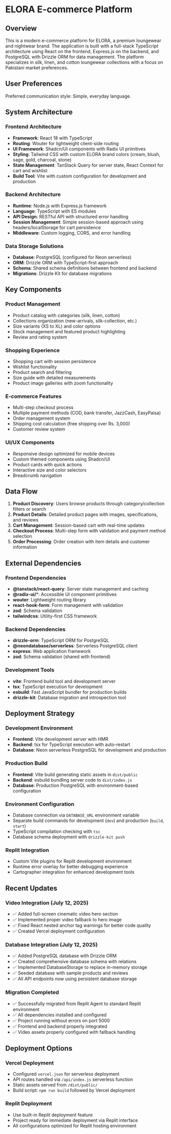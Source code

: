 # ELORA E-commerce Platform

## Overview

This is a modern e-commerce platform for ELORA, a premium loungewear and nightwear brand. The application is built with a full-stack TypeScript architecture using React on the frontend, Express.js on the backend, and PostgreSQL with Drizzle ORM for data management. The platform specializes in silk, linen, and cotton loungewear collections with a focus on Pakistani market preferences.

## User Preferences

Preferred communication style: Simple, everyday language.

## System Architecture

### Frontend Architecture
- **Framework**: React 18 with TypeScript
- **Routing**: Wouter for lightweight client-side routing
- **UI Framework**: Shadcn/UI components with Radix UI primitives
- **Styling**: Tailwind CSS with custom ELORA brand colors (cream, blush, sage, gold, charcoal, stone)
- **State Management**: TanStack Query for server state, React Context for cart and wishlist
- **Build Tool**: Vite with custom configuration for development and production

### Backend Architecture
- **Runtime**: Node.js with Express.js framework
- **Language**: TypeScript with ES modules
- **API Design**: RESTful API with structured error handling
- **Session Management**: Simple session-based approach using headers/localStorage for cart persistence
- **Middleware**: Custom logging, CORS, and error handling

### Data Storage Solutions
- **Database**: PostgreSQL (configured for Neon serverless)
- **ORM**: Drizzle ORM with TypeScript-first approach
- **Schema**: Shared schema definitions between frontend and backend
- **Migrations**: Drizzle Kit for database migrations

## Key Components

### Product Management
- Product catalog with categories (silk, linen, cotton)
- Collections organization (new-arrivals, silk-collection, etc.)
- Size variants (XS to XL) and color options
- Stock management and featured product highlighting
- Review and rating system

### Shopping Experience
- Shopping cart with session persistence
- Wishlist functionality
- Product search and filtering
- Size guide with detailed measurements
- Product image galleries with zoom functionality

### E-commerce Features
- Multi-step checkout process
- Multiple payment methods (COD, bank transfer, JazzCash, EasyPaisa)
- Order management system
- Shipping cost calculation (free shipping over Rs. 3,000)
- Customer review system

### UI/UX Components
- Responsive design optimized for mobile devices
- Custom themed components using Shadcn/UI
- Product cards with quick actions
- Interactive size and color selectors
- Breadcrumb navigation

## Data Flow

1. **Product Discovery**: Users browse products through category/collection filters or search
2. **Product Details**: Detailed product pages with images, specifications, and reviews
3. **Cart Management**: Session-based cart with real-time updates
4. **Checkout Process**: Multi-step form with validation and payment method selection
5. **Order Processing**: Order creation with item details and customer information

## External Dependencies

### Frontend Dependencies
- **@tanstack/react-query**: Server state management and caching
- **@radix-ui/***: Accessible UI component primitives
- **wouter**: Lightweight routing library
- **react-hook-form**: Form management with validation
- **zod**: Schema validation
- **tailwindcss**: Utility-first CSS framework

### Backend Dependencies
- **drizzle-orm**: TypeScript ORM for PostgreSQL
- **@neondatabase/serverless**: Serverless PostgreSQL client
- **express**: Web application framework
- **zod**: Schema validation (shared with frontend)

### Development Tools
- **vite**: Frontend build tool and development server
- **tsx**: TypeScript execution for development
- **esbuild**: Fast JavaScript bundler for production builds
- **drizzle-kit**: Database migration and introspection tool

## Deployment Strategy

### Development Environment
- **Frontend**: Vite development server with HMR
- **Backend**: tsx for TypeScript execution with auto-restart
- **Database**: Neon serverless PostgreSQL for development and production

### Production Build
- **Frontend**: Vite build generating static assets in `dist/public`
- **Backend**: esbuild bundling server code to `dist/index.js`
- **Database**: Production PostgreSQL with environment-based configuration

### Environment Configuration
- Database connection via `DATABASE_URL` environment variable
- Separate build commands for development (`dev`) and production (`build`, `start`)
- TypeScript compilation checking with `tsc`
- Database schema deployment with `drizzle-kit push`

### Replit Integration
- Custom Vite plugins for Replit development environment
- Runtime error overlay for better debugging experience
- Cartographer integration for enhanced development tools

## Recent Updates

### Video Integration (July 12, 2025)
- ✅ Added full-screen cinematic video hero section
- ✅ Implemented proper video fallback to hero image
- ✅ Fixed React nested anchor tag warnings for better code quality
- ✅ Created Vercel deployment configuration

### Database Integration (July 12, 2025)
- ✅ Added PostgreSQL database with Drizzle ORM
- ✅ Created comprehensive database schema with relations
- ✅ Implemented DatabaseStorage to replace in-memory storage
- ✅ Seeded database with sample products and reviews
- ✅ All API endpoints now using persistent database storage

### Migration Completed
- ✅ Successfully migrated from Replit Agent to standard Replit environment
- ✅ All dependencies installed and configured
- ✅ Project running without errors on port 5000
- ✅ Frontend and backend properly integrated
- ✅ Video assets properly configured with fallback handling

## Deployment Options

### Vercel Deployment
- Configured `vercel.json` for serverless deployment
- API routes handled via `/api/index.js` serverless function
- Static assets served from `/dist/public/`
- Build script: `npm run build` followed by Vercel deployment

### Replit Deployment
- Use built-in Replit deployment feature
- Project ready for immediate deployment via Replit interface
- All configurations optimized for Replit hosting environment